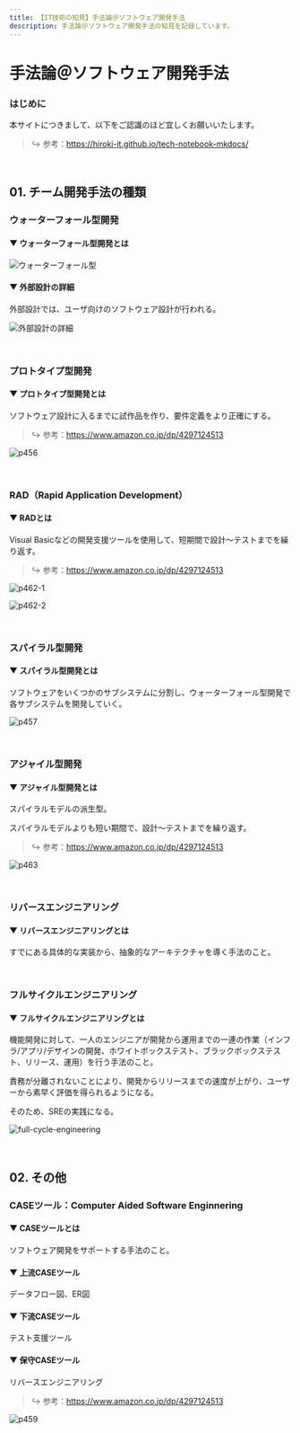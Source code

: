 ```yaml
---
title: 【IT技術の知見】手法論＠ソフトウェア開発手法
description: 手法論＠ソフトウェア開発手法の知見を記録しています。
---
```


# 手法論＠ソフトウェア開発手法

### はじめに

本サイトにつきまして、以下をご認識のほど宜しくお願いいたします。



> ↪️ 参考：https://hiroki-it.github.io/tech-notebook-mkdocs/

<br>

## 01. チーム開発手法の種類

### ウォーターフォール型開発

#### ▼ ウォーターフォール型開発とは

![ウォーターフォール型](https://raw.githubusercontent.com/hiroki-it/tech-notebook/master/images/ウォーターフォール型.png)

#### ▼ 外部設計の詳細

  外部設計では、ユーザ向けのソフトウェア設計が行われる。



![外部設計の詳細](https://raw.githubusercontent.com/hiroki-it/tech-notebook/master/images/外部設計の詳細.png)

<br>

### プロトタイプ型開発

#### ▼ プロトタイプ型開発とは

ソフトウェア設計に入るまでに試作品を作り、要件定義をより正確にする。



> ↪️ 参考：https://www.amazon.co.jp/dp/4297124513

![p456](https://raw.githubusercontent.com/hiroki-it/tech-notebook/master/images/p456.png)

<br>

### RAD（Rapid Application Development）

#### ▼ RADとは

Visual Basicなどの開発支援ツールを使用して、短期間で設計～テストまでを繰り返す。



> ↪️ 参考：https://www.amazon.co.jp/dp/4297124513

![p462-1](https://raw.githubusercontent.com/hiroki-it/tech-notebook/master/images/p462-1.png)

![p462-2](https://raw.githubusercontent.com/hiroki-it/tech-notebook/master/images/p462-2.png)

<br>

### スパイラル型開発

#### ▼ スパイラル型開発とは

ソフトウェアをいくつかのサブシステムに分割し、ウォーターフォール型開発で各サブシステムを開発していく。



![p457](https://raw.githubusercontent.com/hiroki-it/tech-notebook/master/images/p457.png)

<br>

### アジャイル型開発

#### ▼ アジャイル型開発とは

スパイラルモデルの派生型。

スパイラルモデルよりも短い期間で、設計～テストまでを繰り返す。



> ↪️ 参考：https://www.amazon.co.jp/dp/4297124513

![p463](https://raw.githubusercontent.com/hiroki-it/tech-notebook/master/images/p463.png)

<br>

### リバースエンジニアリング

#### ▼ リバースエンジニアリングとは

すでにある具体的な実装から、抽象的なアーキテクチャを導く手法のこと。



<br>

### フルサイクルエンジニアリング

#### ▼ フルサイクルエンジニアリングとは

機能開発に対して、一人のエンジニアが開発から運用までの一連の作業（インフラ/アプリ/デザインの開発、ホワイトボックステスト、ブラックボックステスト、リリース、運用）を行う手法のこと。

責務が分離されないことにより、開発からリリースまでの速度が上がり、ユーザーから素早く評価を得られるようになる。

そのため、SREの実践になる。



![full-cycle-engineering](https://raw.githubusercontent.com/hiroki-it/tech-notebook/master/images/full-cycle-engineering.png)

<br>

## 02. その他

### CASEツール：Computer Aided Software Enginnering

#### ▼ CASEツールとは

ソフトウェア開発をサポートする手法のこと。



#### ▼ 上流CASEツール

データフロー図、ER図

#### ▼ 下流CASEツール

テスト支援ツール

#### ▼ 保守CASEツール

リバースエンジニアリング

> ↪️ 参考：https://www.amazon.co.jp/dp/4297124513

![p459](https://raw.githubusercontent.com/hiroki-it/tech-notebook/master/images/p459.png)

<br>
